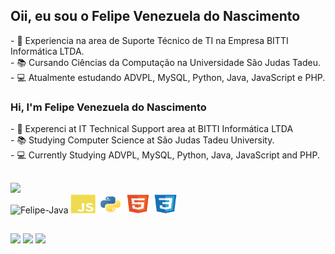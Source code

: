 ## Oii, eu sou o Felipe Venezuela do Nascimento

<div>
<div align="left">
- 👔 Experiencia na area de Suporte Técnico de TI na Empresa BITTI Informática LTDA.
</div>
<div align="left">
- 📚 Cursando Ciências da Computação na Universidade São Judas Tadeu.
</div>
<div align="left">
- 💻 Atualmente estudando ADVPL, MySQL, Python, Java, JavaScript e PHP.
</div>

### Hi, I'm Felipe Venezuela do Nascimento
<div>
<div align="left">
- 👔 Experenci at IT Technical Support area at BITTI Informática LTDA
</div>
<div align="left">
- 📚 Studying Computer Science at São Judas Tadeu University.
</div>
<div align="left">
- 💻 Currently Studying ADVPL, MySQL, Python, Java, JavaScript and PHP.
</div>

  ##
  
  <div align="left">
  <img height="150em" src="https://github-readme-stats.vercel.app/api/top-langs/?username=FelipeVenezuela&layout=compact&langs_count=7&theme=github_dark"/>
</div>
  <div align="left" style="display: inline_block">
  <img alt="Felipe-Java" height="40" width="50" src="https://cdn.jsdelivr.net/gh/devicons/devicon/icons/java/java-original-wordmark.svg" /> 
  <img alt="Felipe-Js" height="30" width="40" src="https://raw.githubusercontent.com/devicons/devicon/master/icons/javascript/javascript-plain.svg" />
  <img alt="Felipe-Python" height="30" width="40" src="https://raw.githubusercontent.com/devicons/devicon/master/icons/python/python-original.svg" />
  <img alt="Felipe-HTML" height="30" width="40" src="https://raw.githubusercontent.com/devicons/devicon/master/icons/html5/html5-original.svg">
  <img alt="Felipe-CSS" height="30" width="40" src="https://raw.githubusercontent.com/devicons/devicon/master/icons/css3/css3-original.svg">
</div>
</a>

##
  
  <div align="left">
    <a href="https://www.instagram.com/felipeveneza/?hl=pt-br" target="_blank"><img src="https://img.shields.io/badge/Instagram-E4405F?style=for-the-badge&logo=instagram&logoColor=white" target="_blank"></a> 
    <a href="https://www.linkedin.com/in/felipe-venezuela-196657232/" target="_blank"><img src="https://img.shields.io/badge/-LinkedIn-%230077B5?style=for-the-badge&logo=linkedin&logoColor=white" target="_blank"></a>
  <a href = "mailto:venezuelafelipe@gmail.com"><img src="https://img.shields.io/badge/-Gmail-%23333?style=for-the-badge&logo=gmail&logoColor=white" target="_blank"></a>
</div>
